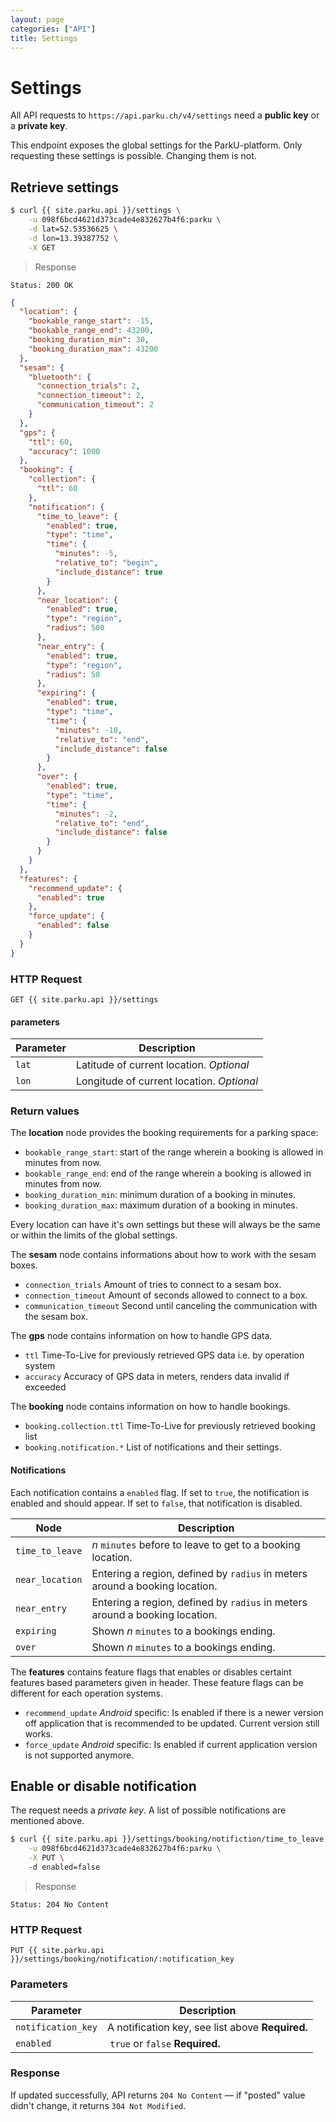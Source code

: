 ```yaml
---
layout: page
categories: ["API"]
title: Settings
---
```


# Settings

All API requests to `https://api.parku.ch/v4/settings` need a __public key__ or a __private key__.

This endpoint exposes the global settings for the ParkU-platform.
Only requesting these settings is possible. Changing them is not.

## Retrieve settings

```sh
$ curl {{ site.parku.api }}/settings \
    -u 098f6bcd4621d373cade4e832627b4f6:parku \
    -d lat=52.53536625 \
    -d lon=13.39387752 \
    -X GET
```

> Response

```nginx
Status: 200 OK
```
```json
{
  "location": {
    "bookable_range_start": -15,
    "bookable_range_end": 43200,
    "booking_duration_min": 30,
    "booking_duration_max": 43200
  },
  "sesam": {
    "bluetooth": {
      "connection_trials": 2,
      "connection_timeout": 2,
      "communication_timeout": 2
    }
  },
  "gps": {
    "ttl": 60,
    "accuracy": 1000
  },
  "booking": {
    "collection": {
      "ttl": 60
    },
    "notification": {
      "time_to_leave": {
        "enabled": true,
        "type": "time",
        "time": {
          "minutes": -5,
          "relative_to": "begin",
          "include_distance": true
        }
      },
      "near_location": {
        "enabled": true,
        "type": "region",
        "radius": 500
      },
      "near_entry": {
        "enabled": true,
        "type": "region",
        "radius": 50
      },
      "expiring": {
        "enabled": true,
        "type": "time",
        "time": {
          "minutes": -10,
          "relative_to": "end",
          "include_distance": false
        }
      },
      "over": {
        "enabled": true,
        "type": "time",
        "time": {
          "minutes": -2,
          "relative_to": "end",
          "include_distance": false
        }
      }
    }
  },
  "features": {
    "recommend_update": {
      "enabled": true
    },
    "force_update": {
      "enabled": false
    }
  }
}
```

### HTTP Request

`GET {{ site.parku.api }}/settings`

#### parameters

Parameter   | Description
---         | ---
`lat`   | Latitude of current location. _Optional_
`lon`   | Longitude of current location. _Optional_

### Return values

The **location** node provides the booking requirements for a parking space:

* `bookable_range_start`: start of the range wherein a booking is allowed in minutes from now.
* `bookable_range_end`: end of the range wherein a booking is allowed in minutes from now.
* `booking_duration_min`: minimum duration of a booking in minutes.
* `booking_duration_max`: maximum duration of a booking in minutes.

Every location can have it's own settings but these will always be the same or within the limits of the global settings.

The **sesam** node contains informations about how to work with the sesam boxes.

* `connection_trials` Amount of tries to connect to a sesam box.
* `connection_timeout` Amount of seconds allowed to connect to a box.
* `communication_timeout` Second until canceling the communication with the sesam box.

The **gps** node contains information on how to handle GPS data.

* `ttl` Time-To-Live for previously retrieved GPS data i.e. by operation system
* `accuracy` Accuracy of GPS data in meters, renders data invalid if exceeded

The **booking** node contains information on how to handle bookings.

* `booking.collection.ttl` Time-To-Live for previously retrieved booking list
* `booking.notification.*` List of notifications and their settings.

#### Notifications

Each notification contains a `enabled` flag.
If set to `true`, the notification is enabled and should appear.
If set to `false`, that notification is disabled.

Node            | Description
---             | ---
`time_to_leave` | _n_ `minutes` before to leave to get to a booking location.
`near_location` | Entering a region, defined by `radius` in meters around a booking location.
`near_entry`    | Entering a region, defined by `radius` in meters around a booking location.
`expiring`      | Shown _n_ `minutes` to a bookings ending.
`over`          | Shown _n_ `minutes` to a bookings ending.

The **features** contains feature flags that enables or disables certaint features 
based parameters given in header.
These feature flags can be different for each operation systems.

* `recommend_update` _Android_ specific: Is enabled if there is a newer version off application that is 
recommended to be updated. Current version still works.
* `force_update` _Android_ specific: Is enabled if current application version is not supported anymore.


## Enable or disable notification

The request needs a _private key_. A list of possible notifications are mentioned above.

```sh
$ curl {{ site.parku.api }}/settings/booking/notifiction/time_to_leave \
    -u 098f6bcd4621d373cade4e832627b4f6:parku \
    -X PUT \  
    -d enabled=false
```

> Response

```nginx
Status: 204 No Content
```

### HTTP Request

`PUT {{ site.parku.api }}/settings/booking/notification/:notification_key`

### Parameters

Parameter          | Description
---                | ---
`notification_key` | A notification key, see list above __Required.__
`enabled`          | `true` or `false` __Required.__

### Response

If updated successfully, API returns `204 No Content` — if "posted" value didn't
change, it returns `304 Not Modified`.
